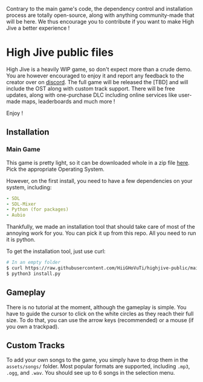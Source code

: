 
Contrary to the main game's code, the dependency control and installation process are totally open-source, along with anything community-made that will be here. We thus encourage you to contribute if you want to make High Jive a better experience !

# High Jive public files

High Jive is a heavily WIP game, so don't expect more than a crude demo. You are however encouraged to enjoy it and report any feedback to the creator over on [discord](https://discord.gg/7rWGcmxE8F).
The full game will be released the [TBD] and will include the OST along with custom track support.
There will be free updates, along with one-purchase DLC including online services like user-made maps, leaderboards and much more !

Enjoy !

## Installation

### Main Game
This game is pretty light, so it can be downloaded whole in a zip file [here](https://github.com/HiiGHoVuTi/highjive-public/releases). Pick the appropriate Operating System.

However, on the first install, you need to have a few dependencies on your system, including:
```yaml
- SDL
- SDL-Mixer
- Python (for packages)
- Aubio
```
Thankfully, we made an installation tool that should take care of most of the annoying work for you. You can pick it up from this repo. All you need to run it is python.

To get the installation tool, just use curl:
```sh
# In an empty folder
$ curl https://raw.githubusercontent.com/HiiGHoVuTi/highjive-public/main/install.py -o install.py
$ python3 install.py
```

## Gameplay
There is no tutorial at the moment, although the gameplay is simple. You have to guide the cursor to click on the white circles as they reach their full size. To do that, you can use the arrow keys (recommended) or a mouse (if you own a trackpad).

## Custom Tracks
To add your own songs to the game, you simply have to drop them in the `assets/songs/` folder. Most popular formats are supported, including `.mp3`, `.ogg`, and `.wav`.
You should see up to 6 songs in the selection menu.

